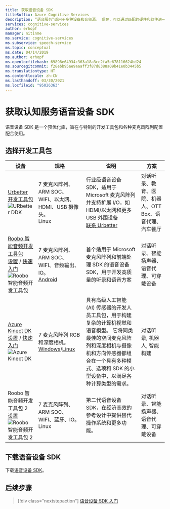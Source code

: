 ```yaml
---
title: 获取语音设备 SDK
titleSuffix: Azure Cognitive Services
description: “语音服务”适用于多种设备和音频源。 现在，可以通过匹配的硬件和软件进一步利用语音应用程序。 本文介绍如何访问语音设备 SDK 并开始开发。
services: cognitive-services
author: erhopf
manager: nitinme
ms.service: cognitive-services
ms.subservice: speech-service
ms.topic: conceptual
ms.date: 04/14/2019
ms.author: erhopf
ms.openlocfilehash: 69898e64934c363a18a3ce2fa5e678116624bd24
ms.sourcegitcommit: f28ebb95ae9aaaff3f87d8388a09b41e0b3445b5
ms.translationtype: HT
ms.contentlocale: zh-CN
ms.lasthandoff: 03/30/2021
ms.locfileid: "95026363"
---
```

# <a name="get-the-cognitive-services-speech-devices-sdk"></a>获取认知服务语音设备 SDK

语音设备 SDK 是一个预优化库，旨在与特制的开发工具包和各种麦克风阵列配置配合使用。

## <a name="choose-a-development-kit"></a>选择开发工具包

|设备|规格|说明|方案|
|--|--|--|--|
|[Urbetter 开发工具包](http://www.urbetter.com/products_56/278.html)![URbetter DDK](media/speech-devices-sdk/device-urbetter.jpg)|7 麦克风阵列、ARM SOC、WIFI、以太网、HDMI、USB 摄像头。 <br>Linux|行业级语音设备 SDK，适用于 Microsoft 麦克风阵列并支持扩展 I/O，如 HDMI/以太网和更多 USB 外围设备 <br> [联系 Urbetter](http://www.urbetter.com/products_56/278.html)|对话听录、教育、医院、机器人、OTT Box、语音代理、汽车餐厅|
|[Roobo 智能音频开发工具包](http://ddk.roobo.com)<br>[设置](speech-devices-sdk-roobo-v1.md) / [快速入门](./speech-devices-sdk-quickstart.md?pivots=platform-android%253fpivots%253dplatform-android)![Roobo 智能音频开发工具包](media/speech-devices-sdk/device-roobo-v1.jpg)|7 麦克风阵列、ARM SOC、WIFI、音频输出、IO。 <br>[Android](./speech-devices-sdk-quickstart.md?pivots=platform-android%253fpivots%253dplatform-android)|首个适用于 Microsoft 麦克风阵列和前端处理 SDK 的语音设备 SDK，用于开发高质量的听录和语音方案|对话听录、智能扬声器、语音代理、可穿戴设备|
|[Azure Kinect DK](https://azure.microsoft.com/services/kinect-dk/)<br>[设置](../../kinect-dk/set-up-azure-kinect-dk.md) / [快速入门](./speech-devices-sdk-quickstart.md?pivots=platform-windows%253fpivots%253dplatform-windows)![Azure Kinect DK](media/speech-devices-sdk/device-azure-kinect-dk.jpg)|7 麦克风阵列 RGB 和深度相机。 <br>[Windows](./speech-devices-sdk-quickstart.md?pivots=platform-windows%253fpivots%253dplatform-windows)/[Linux](./speech-devices-sdk-quickstart.md?pivots=platform-linux%253fpivots%253dplatform-linux)|具有高级人工智能 (AI) 传感器的开发人员工具包，用于构建复杂的计算机视觉和语音模型。 它将同类最佳的空间麦克风阵列和深度相机与摄像机和方向传感器都组合在一个具有多种模式、选项和 SDK 的小型设备中，以满足各种计算类型的需求。|对话听录, 机器人, 智能构建|
|Roobo 智能音频开发工具包 2<br>[设置](speech-devices-sdk-roobo-v2.md)<br>![Roobo 智能音频开发工具包 2](media/speech-devices-sdk/device-roobo-v2.jpg)|7 麦克风阵列、ARM SOC、WIFI、蓝牙、IO。 <br>Linux|第二代语音设备 SDK，在经济高效的参考设计中提供替代操作系统和更多功能。|对话听录、智能扬声器、语音代理、可穿戴设备|


## <a name="download-the-speech-devices-sdk"></a>下载语音设备 SDK

下载[语音设备 SDK](./speech-devices-sdk.md)。

## <a name="next-steps"></a>后续步骤

> [!div class="nextstepaction"]
> [语音设备 SDK 入门](./speech-devices-sdk-quickstart.md?pivots=platform-android)